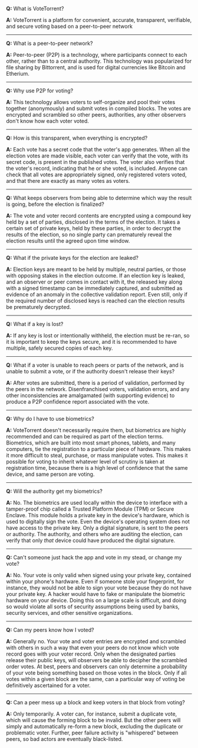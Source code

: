 **Q:** What is VoteTorrent?

**A:** VoteTorrent is a platform for convenient, accurate, transparent, verifiable, and secure voting based on a peer-to-peer network

-----

**Q:** What is a peer-to-peer network?

**A:** Peer-to-peer (P2P) is a technology, where participants connect to each other, rather than to a central authority.  This technology was popularized for file sharing by Bittorrent, and is used for digital currencies like Bitcoin and Etherium.

-----

**Q:** Why use P2P for voting?

**A:** This technology allows voters to self-organize and pool their votes together (anonymously) and submit votes in compiled blocks.  The votes are encrypted and scrambled so other peers, authorities, any other observers don't know how each voter voted.

-----

**Q:** How is this transparent, when everything is encrypted?

**A:** Each vote has a secret code that the voter's app generates.  When all the election votes are made visible, each voter can verify that the vote, with its secret code, is present in the published votes.  The voter also verifies that the voter's record, indicating that he or she voted, is included.  Anyone can check that all votes are appropriately signed, only registered voters voted, and that there are exactly as many votes as voters.

-----

**Q:** What keeps observers from being able to determine which way the result is going, before the election is finalized?

**A:** The vote and voter record contents are encrypted using a compound key held by a set of parties, disclosed in the terms of the election.  It takes a certain set of private keys, held by these parties, in order to decrypt the results of the election, so no single party can prematurely reveal the election results until the agreed upon time window.

-----

**Q:** What if the private keys for the election are leaked?

**A:** Election keys are meant to be held by multiple, neutral parties, or those with opposing stakes in the election outcome. If an election key is leaked, and an observer or peer comes in contact with it, the released key along with a signed timestamp can be immediately captured, and submitted as evidence of an anomaly in the collective validation report.  Even still, only if the required number of disclosed keys is reached can the election results be prematurely decrypted.

-----

**Q:** What if a key is lost?

**A:** If any key is lost or intentionally withheld, the election must be re-ran, so it is important to keep the keys secure, and it is recommended to have multiple, safely secured copies of each key.

-----

**Q:** What if a voter is unable to reach peers or parts of the network, and is unable to submit a vote, or if the authority doesn't release their keys?

**A:** After votes are submitted, there is a period of validation, performed by the peers in the network.  Disenfranchised voters, validation errors, and any other inconsistencies are amalgamated (with supporting evidence) to produce a P2P confidence report associated with the vote.

-----

**Q:** Why do I have to use biometrics?

**A:** VoteTorrent doesn't necessarily require them, but biometrics are highly recommended and can be required as part of the election terms.  Biometrics, which are built into most smart phones, tablets, and many computers, tie the registration to a particular piece of hardware.  This makes it more difficult to steal, purchase, or mass manipulate votes.  This makes it possible for voting to inherit whatever level of scrutiny is taken at registration time, because there is a high level of confidence that the same device, and same person are voting.

-----

**Q:** Will the authority get my biometrics?

**A:** No.  The biometrics are used locally within the device to interface with a tamper-proof chip called a Trusted Platform Module (TPM) or Secure Enclave.  This module holds a private key in the device's hardware, which is used to digitally sign the vote.  Even the device's operating system does not have access to the private key.  Only a digital signature, is sent to the peers or authority.  The authority, and others who are auditing the election, can verify that only *that* device could have produced the digital signature.

-----

**Q:** Can't someone just hack the app and vote in my stead, or change my vote?

**A:** No.  Your vote is only valid when signed using your private key, contained within your phone's hardware.  Even if someone stole your fingerprint, for instance, they would not be able to sign your vote because they do not have your private key.  A hacker would have to fake or manipulate the biometric hardware on your device.  Doing this on a large scale is difficult, and doing so would violate all sorts of security assumptions being used by banks, security services, and other sensitive organizations.

-----

**Q:** Can my peers know how I voted?

**A:** Generally no.  Your vote and voter entries are encrypted and scrambled with others in such a way that even your peers do not know which vote record goes with your voter record.  Only when the designated parties release their public keys, will observers be able to decipher the scrambled order votes.  At best, peers and observers can only determine a probability of your vote being something based on those votes in the block.  Only if all votes within a given block are the same, can a particular way of voting be definitively ascertained for a voter.

-----

**Q:** Can a peer mess up a block and keep voters in that block from voting?

**A:** Only temporarily.  A voter can, for instance, submit a duplicate vote, which will cause the forming block to be invalid.  But the other peers will simply and automatically re-form a new block, excluding the duplicate or problematic voter.  Further, peer failure activity is "whispered" between peers, so bad actors are eventually black-listed.
